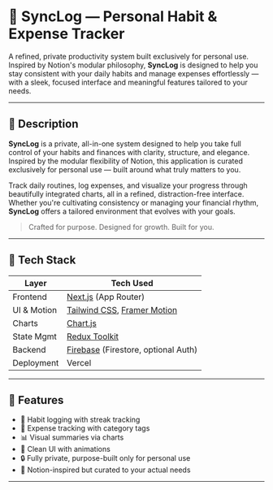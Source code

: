 # 🧠 SyncLog — Personal Habit & Expense Tracker

A refined, private productivity system built exclusively for personal use. Inspired by Notion's modular philosophy, **SyncLog** is designed to help you stay consistent with your daily habits and manage expenses effortlessly — with a sleek, focused interface and meaningful features tailored to your needs.

---

## 📖 Description

**SyncLog** is a private, all-in-one system designed to help you take full control of your habits and finances with clarity, structure, and elegance. Inspired by the modular flexibility of Notion, this application is curated exclusively for personal use — built around what truly matters to you.

Track daily routines, log expenses, and visualize your progress through beautifully integrated charts, all in a refined, distraction-free interface. Whether you're cultivating consistency or managing your financial rhythm, **SyncLog** offers a tailored environment that evolves with your goals.

> Crafted for purpose. Designed for growth. Built for you.

---

## 🧰 Tech Stack

| Layer       | Tech Used                   |
|-------------|-----------------------------|
| Frontend    | [Next.js](https://nextjs.org/) (App Router) |
| UI & Motion | [Tailwind CSS](https://tailwindcss.com/), [Framer Motion](https://www.framer.com/motion/) |
| Charts      | [Chart.js](https://www.chartjs.org/) |
| State Mgmt  | [Redux Toolkit](https://redux-toolkit.js.org/) |
| Backend     | [Firebase](https://firebase.google.com/) (Firestore, optional Auth) |
| Deployment  | Vercel |

---

## 🚀 Features

- 🔁 Habit logging with streak tracking
- 💸 Expense tracking with category tags
- 📊 Visual summaries via charts
- 🌙 Clean UI with animations
- 🔒 Fully private, purpose-built only for personal use
- 🧠 Notion-inspired but curated to your actual needs

---



